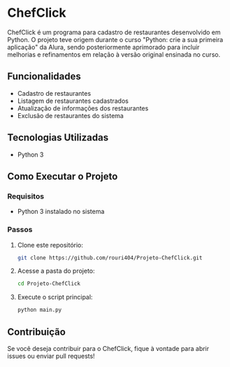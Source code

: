 # ChefClick

ChefClick é um programa para cadastro de restaurantes desenvolvido em Python. O projeto teve origem durante o curso "Python: crie a sua primeira aplicação" da Alura, sendo posteriormente aprimorado para incluir melhorias e refinamentos em relação à versão original ensinada no curso.

## Funcionalidades
- Cadastro de restaurantes
- Listagem de restaurantes cadastrados
- Atualização de informações dos restaurantes
- Exclusão de restaurantes do sistema

## Tecnologias Utilizadas
- Python 3

## Como Executar o Projeto

### Requisitos
- Python 3 instalado no sistema

### Passos
1. Clone este repositório:
   ```sh
   git clone https://github.com/rouri404/Projeto-ChefClick.git
   ```
2. Acesse a pasta do projeto:
   ```sh
   cd Projeto-ChefClick
   ```
3. Execute o script principal:
   ```sh
   python main.py
   ```

## Contribuição
Se você deseja contribuir para o ChefClick, fique à vontade para abrir issues ou enviar pull requests!
